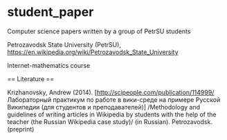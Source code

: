 student_paper
=============

Computer science papers written by a group of PetrSU students

Petrozavodsk State University (PetrSU), https://en.wikipedia.org/wiki/Petrozavodsk_State_University

Internet-mathematics course

== Literature == 

Krizhanovsky, Andrew (2014). [http://scipeople.com/publication/114999/ Лабораторный практикум по работе в вики-среде на примере Русской Википедии (для студентов и преподавателей)] /Methodology and guidelines of writing articles in Wikipedia by students with the help of the teacher (the Russian Wikipedia case study)/ (in Russian). Petrozavodsk. (preprint)

